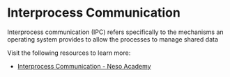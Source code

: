 # Interprocess Communication

Interprocess communication (IPC) refers specifically to the mechanisms an operating system provides to allow the processes to manage shared data

Visit the following resources to learn more:

- [Interprocess Communication - Neso Academy](https://www.youtube.com/watch?v=dJuYKfR8vec)

